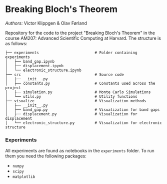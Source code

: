 # Breaking Bloch's Theorem
_Authors:_ Victor Klippgen & Olav Førland

Repository for the code to the project "Breaking Bloch's Theorem" in the course AM207: Advanced Scientific Computing at Harvard. 
The structure is as follows:

```plaintext
├── experiments                         # Folder containing experiments
│   ├── band_gap.ipynb
│   ├── displacement.ipynb
│   └── electronic_structure.ipynb
├── src                                 # Source code
│   ├── __init__.py
│   ├── constants.py                    # Constants used across the project
│   ├── simulation.py                   # Monte Carlo Simulations
│   └── utils.py                        # Utility functions
├── visualize                           # Visualization methods
│   ├── __init__.py
│   ├── band_gap.py                     # Visualization for band gaps
│   ├── displacement.py                 # Visualization for displacement
│   └── electronic_structure.py         # Visualization for electronic structure
```

### Experiments

All experiments are found as notebooks in the `experiments` folder. To run them you need the following packages:

- `numpy`
- `scipy`
- `matplotlib`